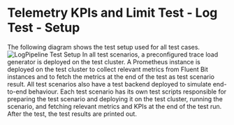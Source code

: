 # Telemetry KPIs and Limit Test - Log Test - Setup
The following diagram shows the test setup used for all test cases.
![LogPipeline Test Setup](./assets/log_perf_test_setup.drawio.svg)
In all test scenarios, a preconfigured trace load generator is deployed on the test cluster.
A Prometheus instance is deployed on the test cluster to collect relevant metrics from Fluent Bit instances and to fetch
the metrics at the end of the test as test scenario result.
All test scenarios also have a test backend deployed to simulate end-to-end behaviour.
Each test scenario has its own test scripts responsible for preparing the test scenario and deploying it on the test
cluster, running the scenario, and fetching relevant metrics and KPIs at the end of the test run. After the test, the
test results are printed out.